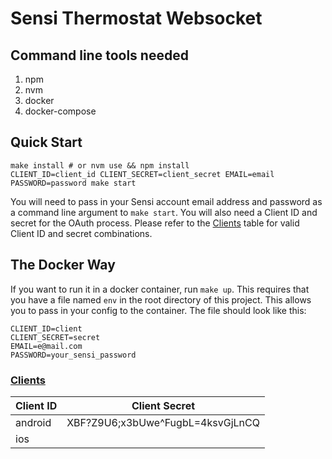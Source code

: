 # Sensi Thermostat Websocket

## Command line tools needed
1. npm
1. nvm
1. docker
1. docker-compose

## Quick Start
```
make install # or nvm use && npm install
CLIENT_ID=client_id CLIENT_SECRET=client_secret EMAIL=email PASSWORD=password make start
```

You will need to pass in your Sensi account email address and password as a command line argument to `make start`.
You will also need a Client ID and secret for the OAuth process. Please refer to the [Clients](#Clients) table for valid Client ID and secret combinations.

## The Docker Way
If you want to run it in a docker container, run `make up`. This requires that you have a file named `env` in the root directory of this project. This allows you to pass in your config to the container.
The file should look like this:
```
CLIENT_ID=client
CLIENT_SECRET=secret
EMAIL=e@mail.com
PASSWORD=your_sensi_password
```

### [Clients](#Clients)
| Client ID | Client Secret  |
|---|---|
| android  | XBF?Z9U6;x3bUwe^FugbL=4ksvGjLnCQ |
| ios | <TBD> |
